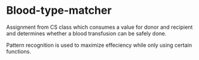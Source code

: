 # Blood-type-matcher

Assignment from CS class which consumes a value for donor and recipient and determines whether a blood transfusion can be safely done.

Pattern recognition is used to maximize effeciency while only using certain functions. 
